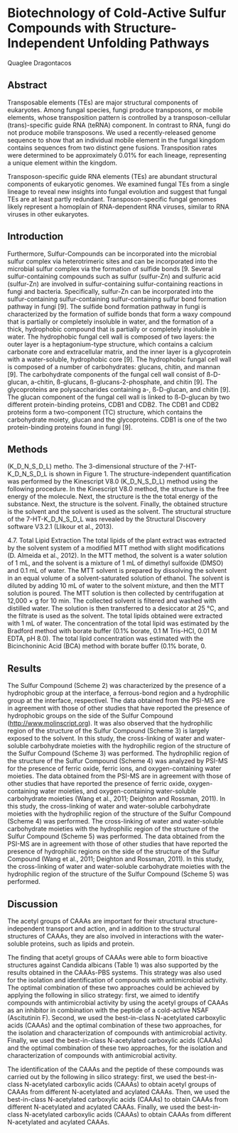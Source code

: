 # Biotechnology of Cold-Active Sulfur Compounds with Structure-Independent Unfolding Pathways
Quaglee Dragontacos


## Abstract
Transposable elements (TEs) are major structural components of eukaryotes. Among fungal species, fungi produce transposons, or mobile elements, whose transposition pattern is controlled by a transposon-cellular (trans)-specific guide RNA (teRNA) component. In contrast to RNA, fungi do not produce mobile transposons. We used a recently-released genome sequence to show that an individual mobile element in the fungal kingdom contains sequences from two distinct gene fusions. Transposition rates were determined to be approximately 0.01% for each lineage, representing a unique element within the kingdom.

Transposon-specific guide RNA elements (TEs) are abundant structural components of eukaryotic genomes. We examined fungal TEs from a single lineage to reveal new insights into fungal evolution and suggest that fungal TEs are at least partly redundant. Transposon-specific fungal genomes likely represent a homoplain of RNA-dependent RNA viruses, similar to RNA viruses in other eukaryotes.


## Introduction
Furthermore, Sulfur-Compounds can be incorporated into the microbial sulfur complex via heterotrimeric sites and can be incorporated into the microbial sulfur complex via the formation of sulfide bonds [9. Several sulfur-containing compounds such as sulfur (sulfur-Zn) and sulfuric acid (sulfur-Zn) are involved in sulfur-containing sulfur-containing reactions in fungi and bacteria. Specifically, sulfur-Zn can be incorporated into the sulfur-containing sulfur-containing sulfur-containing sulfur bond formation pathway in fungi [9]. The sulfide bond formation pathway in fungi is characterized by the formation of sulfide bonds that form a waxy compound that is partially or completely insoluble in water, and the formation of a thick, hydrophobic compound that is partially or completely insoluble in water. The hydrophobic fungal cell wall is composed of two layers: the outer layer is a heptagonium-type structure, which contains a calcium carbonate core and extracellular matrix, and the inner layer is a glycoprotein with a water-soluble, hydrophobic core [9]. The hydrophobic fungal cell wall is composed of a number of carbohydrates: glucans, chitin, and mannan [9]. The carbohydrate components of the fungal cell wall consist of ß-D-glucan, a-chitin, ß-glucans, ß-glucans-2-phosphate, and chitin [9]. The glycoproteins are polysaccharides containing a-, ß-D-glucan, and chitin [9]. The glucan component of the fungal cell wall is linked to ß-D-glucan by two different protein-binding proteins, CDB1 and CDB2. The CDB1 and CDB2 proteins form a two-component (TC) structure, which contains the carbohydrate moiety, glucan and the glycoproteins. CDB1 is one of the two protein-binding proteins found in fungi [9].


## Methods
 (K_D_N_S_D_L) metho. The 3-dimensional structure of the 7-HT-K_D_N_S_D_L is shown in Figure 1. The structure-independent quantification was performed by the Kinescript V8.0 (K_D_N_S_D_L) method using the following procedure. In the Kinescript V8.0 method, the structure is the free energy of the molecule. Next, the structure is the the total energy of the substance. Next, the structure is the solvent. Finally, the obtained structure is the solvent and the solvent is used as the solvent. The structural structure of the 7-HT-K_D_N_S_D_L was revealed by the Structural Discovery software V3.2.1 (Llikour et al., 2013).

4.7. Total Lipid Extraction
The total lipids of the plant extract was extracted by the solvent system of a modified MTT method with slight modifications (D. Almeida et al., 2012). In the MTT method, the solvent is a water solution of 1 mL, and the solvent is a mixture of 1 mL of dimethyl sulfoxide (DMSO) and 0.1 mL of water. The MTT solvent is prepared by dissolving the solvent in an equal volume of a solvent-saturated solution of ethanol. The solvent is diluted by adding 10 mL of water to the solvent mixture, and then the MTT solution is poured. The MTT solution is then collected by centrifugation at 12,000 × g for 10 min. The collected solvent is filtered and washed with distilled water. The solution is then transferred to a desiccator at 25 °C, and the filtrate is used as the solvent. The total lipids obtained were extracted with 1 mL of water. The concentration of the total lipid was estimated by the Bradford method with borate buffer (0.1% borate, 0.1 M Tris-HCl, 0.01 M EDTA, pH 8.0). The total lipid concentration was estimated with the Bicinchoninic Acid (BCA) method with borate buffer (0.1% borate, 0.


## Results
The Sulfur Compound (Scheme 2) was characterized by the presence of a hydrophobic group at the interface, a ferrous-bond region and a hydrophilic group at the interface, respectivel. The data obtained from the PSI-MS are in agreement with those of other studies that have reported the presence of hydrophobic groups on the side of the Sulfur Compound (http://www.molinscript.org). It was also observed that the hydrophilic region of the structure of the Sulfur Compound (Scheme 3) is largely exposed to the solvent. In this study, the cross-linking of water and water-soluble carbohydrate moieties with the hydrophilic region of the structure of the Sulfur Compound (Scheme 3) was performed. The hydrophilic region of the structure of the Sulfur Compound (Scheme 4) was analyzed by PSI-MS for the presence of ferric oxide, ferric ions, and oxygen-containing water moieties. The data obtained from the PSI-MS are in agreement with those of other studies that have reported the presence of ferric oxide, oxygen-containing water moieties, and oxygen-containing water-soluble carbohydrate moieties (Wang et al., 2011; Deighton and Rossman, 2011). In this study, the cross-linking of water and water-soluble carbohydrate moieties with the hydrophilic region of the structure of the Sulfur Compound (Scheme 4) was performed. The cross-linking of water and water-soluble carbohydrate moieties with the hydrophilic region of the structure of the Sulfur Compound (Scheme 5) was performed. The data obtained from the PSI-MS are in agreement with those of other studies that have reported the presence of hydrophilic regions on the side of the structure of the Sulfur Compound (Wang et al., 2011; Deighton and Rossman, 2011). In this study, the cross-linking of water and water-soluble carbohydrate moieties with the hydrophilic region of the structure of the Sulfur Compound (Scheme 5) was performed.


## Discussion
The acetyl groups of CAAAs are important for their structural structure-independent transport and action, and in addition to the structural structures of CAAAs, they are also involved in interactions with the water-soluble proteins, such as lipids and protein.

The finding that acetyl groups of CAAAs were able to form bioactive structures against Candida albicans (Table 1) was also supported by the results obtained in the CAAAs-PBS systems. This strategy was also used for the isolation and identification of compounds with antimicrobial activity. The optimal combination of these two approaches could be achieved by applying the following in silico strategy: first, we aimed to identify compounds with antimicrobial activity by using the acetyl groups of CAAAs as an inhibitor in combination with the peptide of a cold-active NSAF (Ascitutinin F). Second, we used the best-in-class N-acetylated carboxylic acids (CAAAs) and the optimal combination of these two approaches, for the isolation and characterization of compounds with antimicrobial activity. Finally, we used the best-in-class N-acetylated carboxylic acids (CAAAs) and the optimal combination of these two approaches, for the isolation and characterization of compounds with antimicrobial activity.

The identification of the CAAAs and the peptide of these compounds was carried out by the following in silico strategy: first, we used the best-in-class N-acetylated carboxylic acids (CAAAs) to obtain acetyl groups of CAAAs from different N-acetylated and acylated CAAAs. Then, we used the best-in-class N-acetylated carboxylic acids (CAAAs) to obtain CAAAs from different N-acetylated and acylated CAAAs. Finally, we used the best-in-class N-acetylated carboxylic acids (CAAAs) to obtain CAAAs from different N-acetylated and acylated CAAAs.
